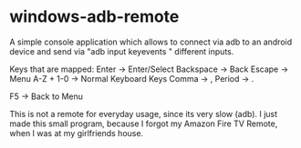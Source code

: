 windows-adb-remote
==================
A simple console application which allows to connect via adb to an android device and send via "adb input keyevents <id>" different inputs.

Keys that are mapped:
Enter -> Enter/Select
Backspace -> Back
Escape -> Menu
A-Z + 1-0 -> Normal Keyboard Keys
Comma -> ,
Period -> .

F5 -> Back to Menu

This is not a remote for everyday usage, since its very slow (adb). I just made this small program, because I forgot my Amazon Fire TV Remote, when I was at my girlfriends house.
